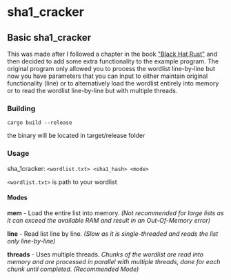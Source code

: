 # sha1_cracker
## Basic sha1_cracker
This was made after I followed a chapter in the book ["Black Hat Rust"](https://kerkour.com/black-hat-rust) and then decided to add some extra functionality to the example program. The original program only allowed you to process the wordlist line-by-line but now you have parameters that you can input to either maintain original functionality (line) or to alternatively load the wordlist entirely into memory or to read the wordlist line-by-line but with multiple threads. 

### Building
```cargo build --release```

the binary will be located in target/release folder




### Usage
sha_1cracker: `<wordlist.txt> <sha1_hash> <mode>`

`<wordlist.txt>` is path to your wordlist

#### Modes
**mem** - Load the entire list into memory. *(Not recommended for large lists as it can exceed the available RAM and result in an Out-Of-Memory error)* 

**line** - Read list line by line. *(Slow as it is single-threaded and reads the list only line-by-line)*

**threads** - Uses multiple threads. *Chunks of the wordlist are read into memory and are processed in parallel with multiple threads, done for each chunk until completed. (Recommended Mode)*
